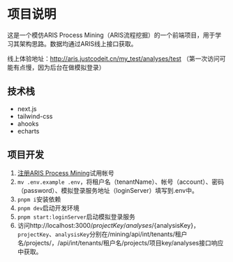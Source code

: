 # 项目说明
这是一个模仿ARIS Process Mining（ARIS流程挖掘）的一个前端项目，用于学习其架构思路。数据均通过ARIS线上接口获取。

线上体验地址：http://aris.justcodeit.cn/my_test/analyses/test （第一次访问可能有点慢，因为后台在做模拟登录）

## 技术栈
+ next.js
+ tailwind-css
+ ahooks
+ echarts

## 项目开发
1. [注册ARIS Process Mining](https://shop.ariscloud.com/order/checkout.php?PRODS=30153557&PRICES30153557[EUR]=0&PHASH=b60c2ac7384ca6bf90208fee6f4b516f&CLEAN_CART=ALL&QTY=1&CART=1&CARD=2&SHORT_FORM=1&CLEAN_CART=ALL&COUPON=community&ADDITIONAL_campaignsource=ariscommunity&ADDITIONAL_campaignmedium=free&ADDITIONAL_campaignname=getfullaris)试用帐号
2. `mv .env.example .env`，将租户名（tenantName）、帐号（account）、密码（password）、模拟登录服务地址（loginServer）填写到.env中。
3. `pnpm i`安装依赖
4. `pnpm dev`启动开发环境
5. `pnpm start:loginServer`启动模拟登录服务
6. 访问http://localhost:3000/${projectKey}/analyses/${analysisKey}，`projectKey`、`analysisKey`分别在/mining/api/int/tenants/租户名/projects/，/api/int/tenants/租户名/projects/项目key/analyses接口响应中获取。